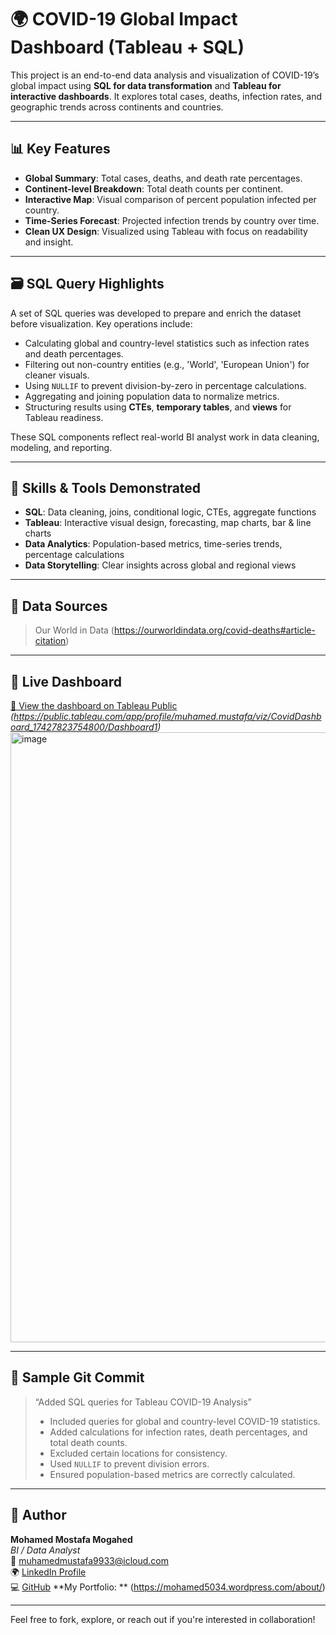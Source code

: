 # 🌍 COVID-19 Global Impact Dashboard (Tableau + SQL)

This project is an end-to-end data analysis and visualization of COVID-19’s global impact using **SQL for data transformation** and **Tableau for interactive dashboards**.
It explores total cases, deaths, infection rates, and geographic trends across continents and countries.

---

## 📊 Key Features

- **Global Summary**: Total cases, deaths, and death rate percentages.
- **Continent-level Breakdown**: Total death counts per continent.
- **Interactive Map**: Visual comparison of percent population infected per country.
- **Time-Series Forecast**: Projected infection trends by country over time.
- **Clean UX Design**: Visualized using Tableau with focus on readability and insight.

---

## 🗃️ SQL Query Highlights

A set of SQL queries was developed to prepare and enrich the dataset before visualization. Key operations include:

- Calculating global and country-level statistics such as infection rates and death percentages.
- Filtering out non-country entities (e.g., 'World', 'European Union') for cleaner visuals.
- Using `NULLIF` to prevent division-by-zero in percentage calculations.
- Aggregating and joining population data to normalize metrics.
- Structuring results using **CTEs**, **temporary tables**, and **views** for Tableau readiness.

These SQL components reflect real-world BI analyst work in data cleaning, modeling, and reporting.

---

## 🧠 Skills & Tools Demonstrated

- **SQL**: Data cleaning, joins, conditional logic, CTEs, aggregate functions
- **Tableau**: Interactive visual design, forecasting, map charts, bar & line charts
- **Data Analytics**: Population-based metrics, time-series trends, percentage calculations
- **Data Storytelling**: Clear insights across global and regional views

---

## 📁 Data Sources

> Our World in Data (https://ourworldindata.org/covid-deaths#article-citation)

---

## 🔗 Live Dashboard

[🔗 View the dashboard on Tableau Public](#) *(https://public.tableau.com/app/profile/muhamed.mustafa/viz/CovidDashboard_17427823754800/Dashboard1)*
<img width="1918" height="976" alt="image" src="https://github.com/user-attachments/assets/444b1bd1-ba1b-4a6f-a469-c5f7f2676b85" />

---

## 📌 Sample Git Commit

> “Added SQL queries for Tableau COVID-19 Analysis”  
> - Included queries for global and country-level COVID-19 statistics.  
> - Added calculations for infection rates, death percentages, and total death counts.  
> - Excluded certain locations for consistency.  
> - Used `NULLIF` to prevent division errors.  
> - Ensured population-based metrics are correctly calculated.

---

## 👤 Author

**Mohamed Mostafa Mogahed**  
*BI / Data Analyst*  
📧 muhamedmustafa9933@icloud.com  
🌍 [LinkedIn Profile](https://www.linkedin.com/in/mohamedmostafa99/)  
💻 [GitHub](https://github.com/muhamemustafa99)
 **My Portfolio: ** (https://mohamed5034.wordpress.com/about/)


---

Feel free to fork, explore, or reach out if you're interested in collaboration!
